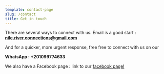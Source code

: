 ```yaml
---
template: contact-page
slug: /contact
title: Get in touch
---
```

There are several ways to connect with us. Email is a good start : **[nile.river.connections@gmail.com](mailto:nile.river.connections@gmail.com)**


And for a quicker, more urgent response, free free to connect with us on our 

**WhatsApp : +201099774633**


We also have a Facebook page : link to our [facebook page!](https://www.facebook.com/NileRiverConnections/)